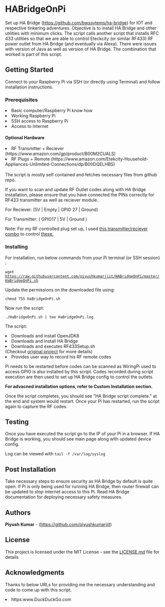 # HABridgeOnPi

Set up HA Bridge (https://github.com/bwssytems/ha-bridge) for IOT and respective tinkering adventures.
Objective is to install HA Bridge and other utilities with minimum clicks.
The script calls another script that installs RFC 433 utilities so that we are able to control Eteckcity (or similar RF433) RF power outlet from HA Bridge (and eventually via Alexa).
There were issues with version of Java as well as version of HA Bridge. The combination that worked is part of this script.

## Getting Started

Connect to your Raspberry Pi via SSH (or directly using Terminal) and follow installation instructions.

### Prerequisites
<li>Basic computer/Raspberry Pi know how</li>
<li>Working Raspberry Pi</li>
<li>SSH access to Raspberry Pi</li>
<li>Access to Internet</li>

#### Optional Hardware
<li>RF Transmitter + Reciever (https://www.amazon.com/gp/product/B00M2CUALS)</li>
<li>RF Plugs + Remote (https://www.amazon.com/Etekcity-Household-Appliances-Unlimited-Connections/dp/B00DQELHBS)</li>
<br/>
The script is mostly self contained and fetches necessary files from github repo.


If you want to scan and update RF Outlet codes along with HA Bridge installation, please ensure that you have connected the PINs correctly for RF433 transmitter as well as reciever module.

For Reciever: (5V | Empty | GPIO 27 | Ground)

For Transmitter: ( GPIO17 | 5V | Ground )

Note: For my RF controlled plug set up, I used  <a href="https://www.amazon.com/gp/product/B00M2CUALS">this transmitter/reciever combo</a> to control <a href="https://www.amazon.com/Etekcity-Household-Appliances-Unlimited-Connections/dp/B00DQELHBS">these.</a>

### Installing
For installation, run below commands from your Pi terminal (or SSH session) :

<code>wget https://raw.githubusercontent.com/piyushkumarjiit/HABridgeOnPi/master/HaBridgeOnPi.sh</code>

Update the permissions on the downloaded file using:

<code>chmod 755 HaBridgeOnPi.sh</code>

Now run the script:

<code>./HaBridgeOnPi.sh | tee HaBridgeOnPi.log</code>

The script:
<li>Downloads and install OpenJDK8</li>
<li>Downloads and install HA Bridge</li>
<li>Downloads and executes RF433Setup.sh</li> (Checkout <a href="https://github.com/piyushkumarjiit/RFUtilScript">original project</a> for more details)
<li>Provides user way to record his RF remote codes <via RF433Setup.sh)</li>

Pi needs to be restarted before codes can be scanned as WiringPi used to access GPIO is also installed by this script. 
Codes recorded during script execution are then used to set  up HA Bridge config to control the outlets.

<b>For advacned installation options, refer to Custom Installation section. </b>

Once the script completes, you should see "HA Bridge script complete." at the end and system would restart. Once your Pi has restarted, run the script again to capture the RF codes.

## Testing
Once you have executed the script go to the IP of your Pi in a browser. If HA Bridge is working, you should see main page along with updated device config.

Log can be viewed with <code>tail -f /var/log/syslog</code>

## Post Installation
Take necessary steps to ensure security as HA Bridge by default is quite open. If Pi is only being used for running HA Bridge, then router firewall can be updated to stop internet access to this Pi. Read HA Bridge documentation for deploying necessary safety measures.

## Authors
**Piyush Kumar** - (https://github.com/piyushkumarjiit)

## License
This project is licensed under the MIT License - see the [LICENSE.md](LICENSE.md) file for details

## Acknowledgments
Thanks to below URLs for providing me the necessary understanding and code to come up with this script.
<li>https:www.DuckDuckGo.com </li>
